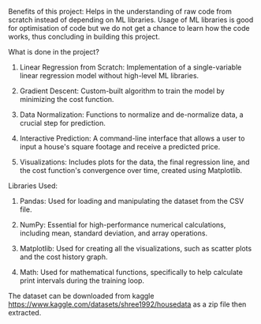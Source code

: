 Benefits of this project:
Helps in the understanding of raw code from scratch instead of depending on ML libraries. Usage of ML libraries is good for optimisation of code but we do not get a chance to learn how the code works, thus concluding in building this project. 

What is done in the project? 

1) Linear Regression from Scratch: Implementation of a single-variable linear regression model without high-level ML libraries.

2) Gradient Descent: Custom-built algorithm to train the model by minimizing the cost function.

3) Data Normalization: Functions to normalize and de-normalize data, a crucial step for prediction.

4) Interactive Prediction: A command-line interface that allows a user to input a house's square footage and receive a predicted price.

5) Visualizations: Includes plots for the data, the final regression line, and the cost function's convergence over time, created using Matplotlib.

Libraries Used:

1) Pandas: Used for loading and manipulating the dataset from the CSV file.

2) NumPy: Essential for high-performance numerical calculations, including mean, standard deviation, and array operations.

3) Matplotlib: Used for creating all the visualizations, such as scatter plots and the cost history graph.

4) Math: Used for mathematical functions, specifically to help calculate print intervals during the training loop.

The dataset can be downloaded from kaggle https://www.kaggle.com/datasets/shree1992/housedata as a zip file then extracted.
